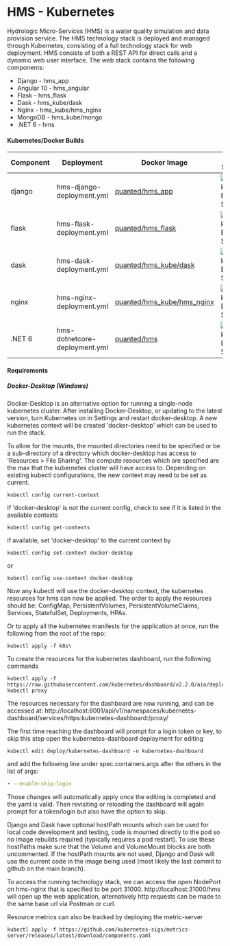 # HMS - Kubernetes

Hydrologic Micro-Services (HMS) is a water quality simulation and data provision service. The HMS technology stack is deployed and managed through 
Kubernetes, consisting of a full technology stack for web deployment. HMS consists of both a REST API for direct calls and a dynamic web user interface. The web stack contains the following components:
  - Django - hms_app
  - Angular 10 - hms_angular
  - Flask - hms_flask
  - Dask - hms_kube/dask
  - Nginx - hms_kube/hms_nginx
  - MongoDB - hms_kube/mongo
  - .NET 6 - hms
 
#### Kubernetes/Docker Builds
| Component | Deployment | Docker Image | Build Status |
| --------- | ---------- | ------------ | ------------ | 
| django | hms-django-deployment.yml | [quanted/hms_app](https://cloud.docker.com/u/dbsmith88/repository/docker/dbsmith88/hms-django) | ![Docker Build Status](https://img.shields.io/docker/cloud/build/dbsmith88/hms-django.svg) |
| flask | hms-flask-deployment.yml | [quanted/hms_flask](https://cloud.docker.com/u/dbsmith88/repository/docker/dbsmith88/hms-flask) | ![Docker Build Status](https://img.shields.io/docker/cloud/build/dbsmith88/hms-flask.svg) |
| dask | hms-dask-deployment.yml | [quanted/hms_kube/dask ](https://cloud.docker.com/u/dbsmith88/repository/docker/dbsmith88/hms-dask) | ![Docker Build Status](https://img.shields.io/docker/cloud/build/dbsmith88/hms-dask.svg) |
| nginx | hms-nginx-deployment.yml | [quanted/hms_kube/hms_nginx](https://cloud.docker.com/u/dbsmith88/repository/docker/dbsmith88/hms-nginx) | ![Docker Build Status](https://img.shields.io/docker/cloud/build/dbsmith88/hms-nginx.svg) |
| .NET 6 | hms-dotnetcore-deployment.yml | [quanted/hms](https://cloud.docker.com/u/dbsmith88/repository/docker/dbsmith88/hms_dotnetcore) | ![Docker Build Status](https://img.shields.io/docker/cloud/build/dbsmith88/hms_dotnetcore.svg) |

#### Requirements

##### Docker-Desktop (Windows)

Docker-Desktop is an alternative option for running a single-node kubernetes cluster. After installing Docker-Desktop, or updating to the latest version, turn Kubernetes on in Settings and restart docker-desktop. A new kubernetes context will be created 'docker-desktop' which can be used to run the stack.

To allow for the mounts, the mounted directories need to be specified or be a sub-directory of a directory which docker-desktop has access to 'Resources > File Sharing'. The compute resources which are specified are the max that the kubernetes cluster will have access to.
Depending on existing kubectl configurations, the new context may need to be set as current.
```commandline
kubectl config current-context
```
If 'docker-desktop' is not the current config, check to see if it is listed in the available contexts
```commandline
kubectl config get-contexts
```
if available, set 'docker-desktop' to the current context by
```commandline
kubectl config set-context docker-desktop
```
or
```commandline
kubectl config use-context docker-desktop
```
Now any kubectl will use the docker-desktop context, the kubernetes resources for hms can now be applied.
The order to apply the resources should be: ConfigMap, PersistentVolumes, PersistentVolumeClaims, Services, StatefulSet, Deployments, HPAs.

Or to apply all the kubernetes manifests for the application at once, run the following from the root of the repo:
```commandline
kubectl apply -f k8s\
```
To create the resources for the  kubernetes dashboard, run the following commands
```commandline
kubectl apply -f https://raw.githubusercontent.com/kubernetes/dashboard/v2.2.0/aio/deploy/recommended.yaml
kubectl proxy
```
The resources necessary for the dashboard are now running, and can be accessed at:
http://localhost:8001/api/v1/namespaces/kubernetes-dashboard/services/https:kubernetes-dashboard:/proxy/

The first time reaching the dashboard will prompt for a login token or key, to skip this step open the kubernetes-dashboard deployment for editing 
```commandline
kubectl edit deploy/kubernetes-dashboard -n kubernetes-dashboard
```
and add the following line under spec.containers.args after the others in the list of args:
```yaml
- --enable-skip-login
```
Those changes will automatically apply once the editing is completed and the yaml is valid. Then revisiting or reloading the dashboard will again prompt for a token/login but also have the option to skip.

Django and Dask have optional hostPath mounts which can be used for local code development and testing, code is mounted directly to the pod so no image rebuilds required (typically requires a pod restart).
To use these hostPaths make sure that the Volume and VolumeMount blocks are both uncommented. If the hostPath mounts are not used, Django and Dask will use the current code in the image being used (most likely the last commit to github on the main branch).

To access the running technology stack, we can access the open NodePort on hms-nginx that is specified to be port 31000. http://localhost:31000/hms will open up the web application, alternatively http requests can be made to the same base url via Postman or curl.
 
Resource metrics can also be tracked by deploying the metric-server
```commandline
kubectl apply -f https://github.com/kubernetes-sigs/metrics-server/releases/latest/download/components.yaml
```
